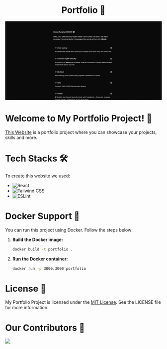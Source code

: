 <h1 align="center">
 Portfolio 💫
</h1>

![Demo](./demo.png)

# Welcome to My Portfolio Project! 🙌
[This Website](https://osmantunahan.com.tr) is a portfolio project where you can showcase your projects, skills and more.

# Tech Stacks 🛠️

To create this website we used:

* ![React](https://img.shields.io/badge/Next-black?style=for-the-badge&logo=next.js&logoColor=white)
* ![Tailwind CSS](https://img.shields.io/badge/Tailwind_CSS-38B2AC?style=for-the-badge&logo=tailwind-css&logoColor=white)
* ![ESLint](https://img.shields.io/badge/ESLint-4B3263?style=for-the-badge&logo=eslint&logoColor=white)

# Docker Support 🐳

You can run this project using Docker. Follow the steps below:

1. **Build the Docker image:**

   ```sh
   docker build -t portfolio .
   ```

2. **Run the Docker container:**

   ```sh
   docker run -p 3000:3000 portfolio
   ```
   
# License 📝

My Portfolio Project is licensed under the [MIT License](/LICENSE). See the LICENSE file for more information.

# Our Contributors 🤝

<a href="https://github.com/OsmanTunahan/portfolio/graphs/contributors">
  <img src="https://contrib.rocks/image?repo=OsmanTunahan/portfolio" />
</a>
